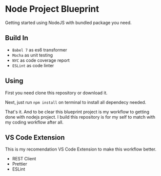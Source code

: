 # Node Project Blueprint

Getting started using NodeJS with bundled package you need.

## Build In

- `Babel 7` as es6 transformer
- `Mocha` as unit testing
- `NYC` as code coverage report
- `ESLint` as code linter

## Using

First you need clone this repository or download it.

Next, just run `npm install` on terminal to install all dependecy needed.

That's it. And to be clear this blueprint project is my workflow to getting done with nodejs project. I build this repository is for my self to match with my coding workflow after all.

## VS Code Extension

This is my recomendation VS Code Extension to make this workflow better.

- REST Client
- Prettier
- ESLint
